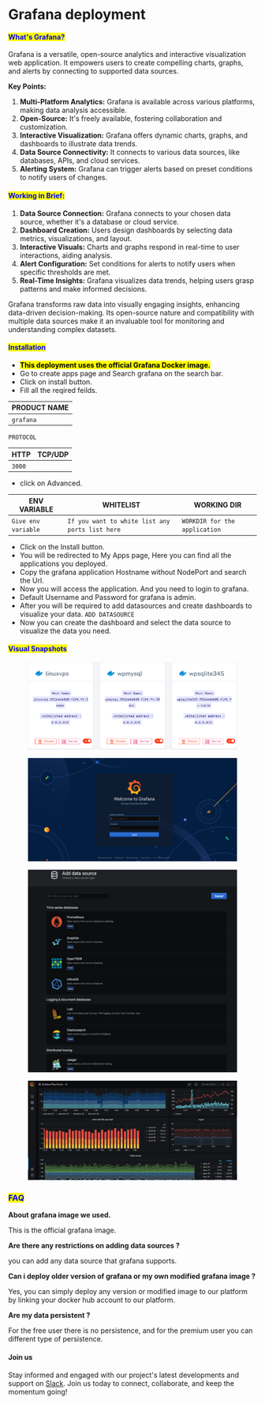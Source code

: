 # Grafana deployment

#### <mark style="color:blue;">What's Grafana?</mark>

Grafana is a versatile, open-source analytics and interactive visualization web application. It empowers users to create compelling charts, graphs, and alerts by connecting to supported data sources.

**Key Points:**

1. **Multi-Platform Analytics:** Grafana is available across various platforms, making data analysis accessible.
2. **Open-Source:** It's freely available, fostering collaboration and customization.
3. **Interactive Visualization:** Grafana offers dynamic charts, graphs, and dashboards to illustrate data trends.
4. **Data Source Connectivity:** It connects to various data sources, like databases, APIs, and cloud services.
5. **Alerting System:** Grafana can trigger alerts based on preset conditions to notify users of changes.

#### <mark style="color:blue;">**Working in Brief:**</mark>

1. **Data Source Connection:** Grafana connects to your chosen data source, whether it's a database or cloud service.
2. **Dashboard Creation:** Users design dashboards by selecting data metrics, visualizations, and layout.
3. **Interactive Visuals:** Charts and graphs respond in real-time to user interactions, aiding analysis.
4. **Alert Configuration:** Set conditions for alerts to notify users when specific thresholds are met.
5. **Real-Time Insights:** Grafana visualizes data trends, helping users grasp patterns and make informed decisions.

Grafana transforms raw data into visually engaging insights, enhancing data-driven decision-making. Its open-source nature and compatibility with multiple data sources make it an invaluable tool for monitoring and understanding complex datasets.

#### <mark style="color:blue;">Installation</mark>

* &#x20;<mark style="background-color:yellow;">**This deployment uses the official Grafana Docker image.**</mark>
* &#x20;Go to create apps page and Search grafana on the search bar.
* &#x20;Click on install button.
* &#x20;Fill all the reqired feilds.

| PRODUCT NAME |
| ------------ |
| `grafana`    |

`PROTOCOL`

| HTTP   | TCP/UDP |
| ------ | ------- |
| `3000` |         |

* &#x20;click on Advanced.

| ENV VARIABLE        | WHITELIST                                       | WORKING DIR                   |
| ------------------- | ----------------------------------------------- | ----------------------------- |
| `Give env variable` | `If you want to white list any ports list here` | `WORKDIR for the application` |

* &#x20;Click on the Install button.
* &#x20;You will be redirected to My Apps page, Here you can find all the applications you deployed.
* &#x20;Copy the grafana application Hostname without NodePort and search the Url.
* &#x20;Now you will access the application. And you need to login to grafana.
* &#x20;Default Username and Password for grafana is admin.
* &#x20;After you will be required to add datasources and create dashboards to visualize your data.    `ADD DATASOURCE`
* &#x20;Now you can create the dashboard and select the data source to visualize the data you need.

#### <mark style="color:blue;">Visual Snapshots</mark>

<figure><img src="../../.gitbook/assets/myapps (7).png" alt=""><figcaption></figcaption></figure>

<figure><img src="../../.gitbook/assets/grafana-login (1).png" alt=""><figcaption></figcaption></figure>

<figure><img src="../../.gitbook/assets/datasources (1).png" alt=""><figcaption></figcaption></figure>

<figure><img src="../../.gitbook/assets/grafana-dashboard.png" alt=""><figcaption></figcaption></figure>

### <mark style="color:blue;">FAQ</mark>

**About grafana image we used.**

This is the official grafana image.

**Are there any restrictions on adding data sources ?**

you can add any data source that grafana supports.

**Can i deploy older version of grafana or my own modified grafana image ?**

Yes, you can simply deploy any version or modified image to our platform by linking your docker hub account to our platform.

**Are my data persistent ?**

For the free user there is no persistence, and for the premium user you can different type of persistence.

#### Join us

Stay informed and engaged with our project's latest developments and support on [Slack](https://app.slack.com/client/T04QS32JX6E/C04QKEWE146). Join us today to connect, collaborate, and keep the momentum going!&#x20;
